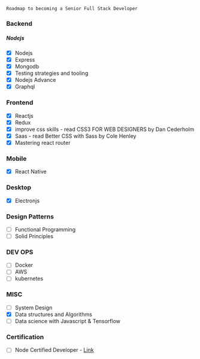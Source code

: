 ```
Roadmap to becoming a Senior Full Stack Developer
```
### Backend

##### Nodejs
 - [x] Nodejs
 - [x] Express
 - [X] Mongodb
 - [X] Testing strategies and tooling
 - [x] Nodejs Advance
 - [x] Graphql
 
### Frontend
 - [x] Reactjs
 - [x] Redux
 - [x] improve css skills - read CSS3 FOR WEB DESIGNERS by Dan Cederholm
 - [x] Saas - read Better CSS with Sass by Cole Henley
 - [x] Mastering react router
 
### Mobile
 - [x] React Native

### Desktop
 - [x] Electronjs

### Design Patterns
 - [ ] Functional Programming
 - [ ] Solid Principles

### DEV OPS
- [ ] Docker
- [ ] AWS
- [ ] kubernetes

### MISC
- [ ] System Design
- [x] Data structures and Algorithms
- [ ] Data science with Javascript & Tensorflow

### Certification
- [ ] Node Certified Developer - [Link](https://foundation.nodejs.org/resources/certification)
